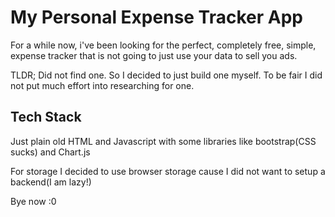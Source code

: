 # My Personal Expense Tracker App

For a while now, i've been looking for the perfect, completely free, simple, expense tracker that is not going to just use your data to sell you ads.

TLDR; Did not find one. So I decided to just build one myself.
To be fair I did not put much effort into researching for one.

## Tech Stack

Just plain old HTML and Javascript with some libraries like bootstrap(CSS sucks) and Chart.js

For storage I decided to use browser storage cause I did not want to setup a backend(I am lazy!)

Bye now :0